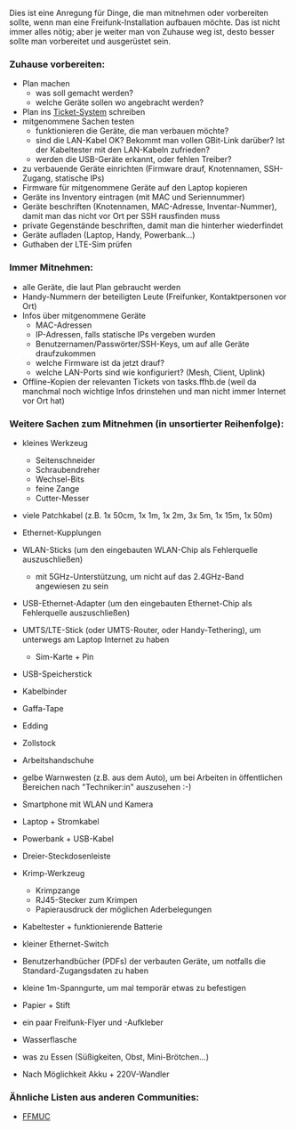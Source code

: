 Dies ist eine Anregung für Dinge, die man mitnehmen oder vorbereiten sollte, wenn man eine Freifunk-Installation aufbauen möchte. Das ist nicht immer alles nötig; aber je weiter man von Zuhause weg ist, desto besser sollte man vorbereitet und ausgerüstet sein.

### Zuhause vorbereiten:
- Plan machen
  - was soll gemacht werden?
  - welche Geräte sollen wo angebracht werden?
- Plan ins [Ticket-System](https://tasks.ffhb.de) schreiben
- mitgenommene Sachen testen
  - funktionieren die Geräte, die man verbauen möchte?
  - sind die LAN-Kabel OK? Bekommt man vollen GBit-Link darüber? Ist der Kabeltester mit den LAN-Kabeln zufrieden?
  - werden die USB-Geräte erkannt, oder fehlen Treiber?
- zu verbauende Geräte einrichten (Firmware drauf, Knotennamen, SSH-Zugang, statische IPs)
- Firmware für mitgenommene Geräte auf den Laptop kopieren
- Geräte ins Inventory eintragen (mit MAC und Seriennummer)
- Geräte beschriften (Knotennamen, MAC-Adresse, Inventar-Nummer), damit man das nicht vor Ort per SSH rausfinden muss
- private Gegenstände beschriften, damit man die hinterher wiederfindet
- Geräte aufladen (Laptop, Handy, Powerbank...)
- Guthaben der LTE-Sim prüfen


### Immer Mitnehmen:
- alle Geräte, die laut Plan gebraucht werden
- Handy-Nummern der beteiligten Leute (Freifunker, Kontaktpersonen vor Ort)
- Infos über mitgenommene Geräte
  - MAC-Adressen
  - IP-Adressen, falls statische IPs vergeben wurden
  - Benutzernamen/Passwörter/SSH-Keys, um auf alle Geräte draufzukommen
  - welche Firmware ist da jetzt drauf?
  - welche LAN-Ports sind wie konfiguriert? (Mesh, Client, Uplink)
- Offline-Kopien der relevanten Tickets von tasks.ffhb.de (weil da manchmal noch wichtige Infos drinstehen und man nicht immer Internet vor Ort hat)

### Weitere Sachen zum Mitnehmen (in unsortierter Reihenfolge):
- kleines Werkzeug
  - Seitenschneider
  - Schraubendreher
  - Wechsel-Bits
  - feine Zange
  - Cutter-Messer
- viele Patchkabel (z.B. 1x 50cm, 1x 1m, 1x 2m, 3x 5m, 1x 15m, 1x 50m)
- Ethernet-Kupplungen
- WLAN-Sticks (um den eingebauten WLAN-Chip als Fehlerquelle auszuschließen)
  - mit 5GHz-Unterstützung, um nicht auf das 2.4GHz-Band angewiesen zu sein
- USB-Ethernet-Adapter (um den eingebauten Ethernet-Chip als Fehlerquelle auszuschließen)
- UMTS/LTE-Stick (oder UMTS-Router, oder Handy-Tethering), um unterwegs am Laptop Internet zu haben
  - Sim-Karte + Pin
- USB-Speicherstick
- Kabelbinder
- Gaffa-Tape
- Edding
- Zollstock
- Arbeitshandschuhe
- gelbe Warnwesten (z.B. aus dem Auto), um bei Arbeiten in öffentlichen Bereichen nach "Techniker:in" auszusehen :-)
- Smartphone mit WLAN und Kamera
- Laptop + Stromkabel
- Powerbank + USB-Kabel
- Dreier-Steckdosenleiste
- Krimp-Werkzeug
  - Krimpzange
  - RJ45-Stecker zum Krimpen
  - Papierausdruck der möglichen Aderbelegungen
- Kabeltester + funktionierende Batterie
- kleiner Ethernet-Switch
- Benutzerhandbücher (PDFs) der verbauten Geräte, um notfalls die Standard-Zugangsdaten zu haben
- kleine 1m-Spanngurte, um mal temporär etwas zu befestigen
- Papier + Stift
- ein paar Freifunk-Flyer und -Aufkleber
- Wasserflasche
- was zu Essen (Süßigkeiten, Obst, Mini-Brötchen...)

- Nach Möglichkeit Akku + 220V-Wandler

### Ähnliche Listen aus anderen Communities:
* [FFMUC](https://ffmuc.net/wiki/p/Freifunk_f%C3%BCr_Asylbewerberunterk%C3%BCnfte#Praktisches_f.C3.BCr_Vor-Ort_Termine)
